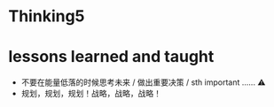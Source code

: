 # Thinking5


# lessons learned and taught

- 不要在能量低落的时候思考未来 / 做出重要决策 / sth important ...... :warning:
- 规划，规划，规划！战略，战略，战略！






